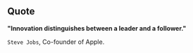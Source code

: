 ## Quote

**"Innovation distinguishes between a leader and a follower."**

`Steve Jobs`, Co-founder of Apple. 